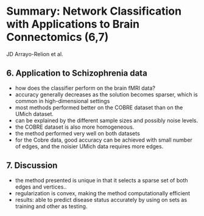 # Summary: Network Classification with Applications to Brain Connectomics (6,7)
JD Arrayo-Relion et al.

## 6. Application to Schizophrenia data
* how does the classifier perform on the brain fMRI data?
* accuracy generally decreases as the solution becomes sparser, which is common in high-dimensional settings 
* most methods performed better on the COBRE dataset than on the UMich dataset.
* can be explained by the different sample sizes and possibly noise levels.
* the COBRE dataset is also more homogeneous.
* the method performed very well on both datasets
* for the Cobre data, good accuracy can be achieved with small number of edges, and the noisier UMich
data requires more edges. 

## 7. Discussion
* the method presented is unique in that it selects a sparse set of both edges and vertices..
* regularization is convex, making the method computationally efficient
* results: able to predict disease status accurately by using on sets as training and other as testing.
